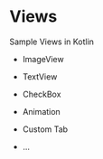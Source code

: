 # Views

Sample Views in Kotlin

- ImageView

- TextView

- CheckBox

- Animation

- Custom Tab

- ...

